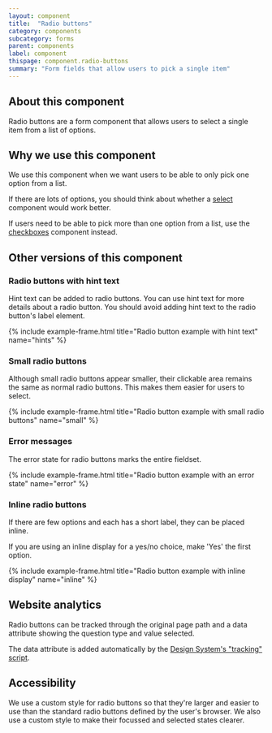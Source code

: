 ```yaml
---
layout: component
title:  "Radio buttons"
category: components
subcategory: forms
parent: components
label: component
thispage: component.radio-buttons
summary: "Form fields that allow users to pick a single item"
---
```


## About this component

Radio buttons are a form component that allows users to select a single item from a list of options.

## Why we use this component

We use this component when we want users to be able to only pick one option from a list.

If there are lots of options, you should think about whether a [select](/components/select/) component would work better.

If users need to be able to pick more than one option from a list, use the [checkboxes](/components/checkboxes/) component instead.

## Other versions of this component

### Radio buttons with hint text

Hint text can be added to radio buttons. You can use hint text for more details about a radio button. You should avoid adding hint text to the radio button's label element.

{% include example-frame.html title="Radio button example with hint text" name="hints" %}

### Small radio buttons

Although small radio buttons appear smaller, their clickable area remains the same as normal radio buttons. This makes them easier for users to select.

{% include example-frame.html title="Radio button example with small radio buttons" name="small" %}

### Error messages

The error state for radio buttons marks the entire fieldset.

{% include example-frame.html title="Radio button example with an error state" name="error" %}

### Inline radio buttons

If there are few options and each has a short label, they can be placed inline.

If you are using an inline display for a yes/no choice, make 'Yes' the first option.

{% include example-frame.html title="Radio button example with inline display" name="inline" %}


## Website analytics

Radio buttons can be tracked through the original page path and a data attribute showing the question type and value selected.

The data attribute is added automatically by the [Design System's "tracking" script](/get-started/tracking/#radio-buttons).

## Accessibility

We use a custom style for radio buttons so that they're larger and easier to use than the standard radio buttons defined by the user's browser. We also use a custom style to make their focussed and selected states clearer.
